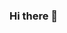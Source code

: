 ### Hi there 👋

<!--
**MineForce899/MineForce899** is a ✨ _special_ ✨ repository because its `README.md` (this file) appears on your GitHub profile.

Here are some ideas to get you started:

- 🔭 I’m currently working on RedCraft
- 🌱 I’m currently learning Java
- 👯 I’m looking to collaborate on HyperSoop, n5aU
- 🤔 I’m looking for help with coding minecraft plugins
- 💬 Ask me about memes
- 📫 How to reach me: Discord - MineForce#8119
- 😄 Pronouns: Male
- ⚡ Fun fact: Soup is very tasty
-->
